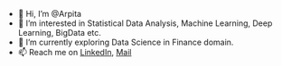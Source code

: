 - 👋 Hi, I’m @Arpita
- 👀 I’m interested in Statistical Data Analysis, Machine Learning, Deep Learning, BigData etc.
- 🌱 I’m currently exploring Data Science in Finance domain.
- 📫 Reach me on [LinkedIn](linkedin.com/in/banik-arpita), [Mail](arpitabanik31@gmail.com)

<!---
Arp13/Arp13 is a ✨ special ✨ repository because its `README.md` (this file) appears on your GitHub profile.
You can click the Preview link to take a look at your changes.
--->

